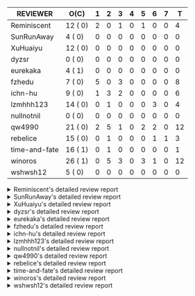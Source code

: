 |   REVIEWER    |  O(C)   | 1 | 2 | 3 | 4 | 5 | 6 | 7 | T  |
|---------------|---------|---|---|---|---|---|---|---|----|
| Reminiscent   | 12 ( 0) | 2 | 0 | 1 | 0 | 1 | 0 | 0 |  4 |
| SunRunAway    |  4 ( 0) | 0 | 0 | 0 | 0 | 0 | 0 | 0 |  0 |
| XuHuaiyu      | 12 ( 0) | 0 | 0 | 0 | 0 | 0 | 0 | 0 |  0 |
| dyzsr         |  0 ( 0) | 0 | 0 | 0 | 0 | 0 | 0 | 0 |  0 |
| eurekaka      |  4 ( 1) | 0 | 0 | 0 | 0 | 0 | 0 | 0 |  0 |
| fzhedu        |  7 ( 0) | 5 | 0 | 3 | 0 | 0 | 0 | 0 |  8 |
| ichn-hu       |  9 ( 0) | 1 | 3 | 2 | 0 | 0 | 0 | 0 |  6 |
| lzmhhh123     | 14 ( 0) | 0 | 1 | 0 | 0 | 0 | 3 | 0 |  4 |
| nullnotnil    |  0 ( 0) | 0 | 0 | 0 | 0 | 0 | 0 | 0 |  0 |
| qw4990        | 21 ( 0) | 2 | 5 | 1 | 0 | 2 | 2 | 0 | 12 |
| rebelice      | 15 ( 0) | 0 | 1 | 0 | 0 | 0 | 1 | 1 |  3 |
| time-and-fate | 16 ( 1) | 0 | 1 | 0 | 0 | 0 | 0 | 0 |  1 |
| winoros       | 26 ( 1) | 0 | 5 | 3 | 0 | 3 | 1 | 0 | 12 |
| wshwsh12      |  5 ( 0) | 0 | 0 | 0 | 0 | 0 | 0 | 0 |  0 |


<details> 
  <summary>Reminiscent's detailed review report</summary> 

## To Be Reviewed

|    REPO    |                                                                      PR                                                                      | C | LASTED  |
|------------|----------------------------------------------------------------------------------------------------------------------------------------------|---|---------|
| tidb/23590 | [planner, table: optimize the list partition pruner for range query](https://github.com/pingcap/tidb/pull/23590)                             |   | 201d16h |
| tidb/26474 | [planner: fix the unstable unit test TestTableFromMeta (#26463)](https://github.com/pingcap/tidb/pull/26474)                                 |   | 83d16h  |
| tidb/26475 | [planner: fix the unstable unit test TestTableFromMeta (#26463)](https://github.com/pingcap/tidb/pull/26475)                                 |   | 83d16h  |
| tidb/26491 | [planner: fix the unstable test TestOrderedResultModeOnOtherOperators (#26481)](https://github.com/pingcap/tidb/pull/26491)                  |   | 82d23h  |
| tidb/26492 | [planner: fix the unstable test TestOrderedResultModeOnOtherOperators (#26481)](https://github.com/pingcap/tidb/pull/26492)                  |   | 82d23h  |
| tidb/26498 | [planner: fix the unstable unit test `TestAnalyzeIncremental` (#26460)](https://github.com/pingcap/tidb/pull/26498)                          |   | 82d20h  |
| tidb/26499 | [planner: fix the unstable unit test `TestAnalyzeIncremental` (#26460)](https://github.com/pingcap/tidb/pull/26499)                          |   | 82d20h  |
| tidb/26503 | [planner: fix goroutine leak problem in some unit tests (#26500)](https://github.com/pingcap/tidb/pull/26503)                                |   | 82d19h  |
| tidb/27636 | [planner, expression: avoid exprs with side effects in column pruning and agg pushdown (#27370)](https://github.com/pingcap/tidb/pull/27636) |   | 47d17h  |
| tidb/27773 | [statistics: remove redundant assignment for statistics.Column.Count](https://github.com/pingcap/tidb/pull/27773)                            |   | 41d16h  |
| tidb/27837 | [planner: fix wrong plan caused by shallow copy schema columns (#27798)](https://github.com/pingcap/tidb/pull/27837)                         |   | 37d16h  |
| tidb/27849 | [session: add system table mysql.column_stats_usage](https://github.com/pingcap/tidb/pull/27849)                                             |   | 36d23h  |


## Reviewed in Last 7 Days

|     REPO     |                                                                     PR                                                                     | C | D |   R    |
|--------------|--------------------------------------------------------------------------------------------------------------------------------------------|---|---|--------|
| docs-cn/7261 | [Fix and improve some descriptions about optimizer](https://github.com/pingcap/docs-cn/pull/7261)                                          |   | 1 | 1h     |
| tidb/28543   | [planner/core: migrate test-infra to testify for `planner/core/integration_partition_test.go`](https://github.com/pingcap/tidb/pull/28543) |   | 1 | 9d16h  |
| docs-cn/6948 | [spm: add description for baseline capture filter](https://github.com/pingcap/docs-cn/pull/6948)                                           |   | 3 | 46d22h |
| tidb/28478   | [planner: fix the issue that some PointGet plans generated in physical-stage cannot be cached](https://github.com/pingcap/tidb/pull/28478) |   | 5 | 9d21h  |


</details> 


<details> 
  <summary>SunRunAway's detailed review report</summary> 

## To Be Reviewed

|    REPO    |                                                                        PR                                                                        | C | LASTED  |
|------------|--------------------------------------------------------------------------------------------------------------------------------------------------|---|---------|
| tidb/21834 | [planner: enhanced index range calculation plan](https://github.com/pingcap/tidb/pull/21834)                                                     |   | 301d18h |
| tidb/21956 | [planner/preprocessor: disallow into-outfile clause in some place](https://github.com/pingcap/tidb/pull/21956)                                   |   | 294d23h |
| tidb/25385 | [executor: global kill 32bits (local connID part)](https://github.com/pingcap/tidb/pull/25385)                                                   |   | 122d10h |
| tidb/27832 | [executor: fix a bug that can not insert null into a not null column in the empty SQL mode (#21237)](https://github.com/pingcap/tidb/pull/27832) |   | 37d16h  |


## Reviewed in Last 7 Days

| REPO | PR | C | D | R |
|------|----|---|---|---|


</details> 


<details> 
  <summary>XuHuaiyu's detailed review report</summary> 

## To Be Reviewed

|     REPO     |                                                               PR                                                                | C | LASTED  |
|--------------|---------------------------------------------------------------------------------------------------------------------------------|---|---------|
| docs-cn/5561 | [Add sql optimization-related docs to toc](https://github.com/pingcap/docs-cn/pull/5561)                                        |   | 233d15h |
| tidb/21401   | [expression: incompatibility with MySQL for ADDTIME()](https://github.com/pingcap/tidb/pull/21401)                              |   | 317d11h |
| docs-cn/6716 | [sysvar: add doc for tidb-restricted-read-only](https://github.com/pingcap/docs-cn/pull/6716)                                   |   | 83d18h  |
| tidb/26098   | [executor, planner: add support for SQL_CALC_FOUND_ROWS](https://github.com/pingcap/tidb/pull/26098)                            |   | 95d23h  |
| tidb/26440   | [executor: a HashJoin demo in exchange parallel framework](https://github.com/pingcap/tidb/pull/26440)                          |   | 84d16h  |
| tidb/27315   | [go.mod: update parser to fix the parse error for subquery (#25647)](https://github.com/pingcap/tidb/pull/27315)                |   | 57d13h  |
| tidb/27378   | [distsql: fix goroutine/memory leak for streaming when query is cancelled (#27354)](https://github.com/pingcap/tidb/pull/27378) |   | 55d18h  |
| tidb/27396   | [*: set consistent assertion for DML](https://github.com/pingcap/tidb/pull/27396)                                               |   | 55d13h  |
| tidb/27403   | [expression: round function for int should use round half up rule](https://github.com/pingcap/tidb/pull/27403)                  |   | 55d11h  |
| tidb/27561   | [server, privilege: Socket authentication](https://github.com/pingcap/tidb/pull/27561)                                          |   | 50d4h   |
| tidb/27992   | [planner: add sub plan info of shuffleReceiver when query explain analyze](https://github.com/pingcap/tidb/pull/27992)          |   | 30d15h  |
| tidb/28649   | [expression: limit valid decimal length (#28466)](https://github.com/pingcap/tidb/pull/28649)                                   |   | 5d19h   |


## Reviewed in Last 7 Days

| REPO | PR | C | D | R |
|------|----|---|---|---|


</details> 


<details> 
  <summary>dyzsr's detailed review report</summary> 

## To Be Reviewed

| REPO | PR | C | LASTED |
|------|----|---|--------|


## Reviewed in Last 7 Days

| REPO | PR | C | D | R |
|------|----|---|---|---|


</details> 


<details> 
  <summary>eurekaka's detailed review report</summary> 

## To Be Reviewed

|    REPO    |                                                PR                                                 | C | LASTED  |
|------------|---------------------------------------------------------------------------------------------------|---|---------|
| tidb/22416 | [core: fix subQuery at projection in only_full_group](https://github.com/pingcap/tidb/pull/22416) | Y | 270d11h |
| tidb/23316 | [planner: Fix rebuild range for prepared plan](https://github.com/pingcap/tidb/pull/23316)        |   | 212d17h |
| tidb/27099 | [planner: support expression index for view](https://github.com/pingcap/tidb/pull/27099)          |   | 63d19h  |
| tidb/27849 | [session: add system table mysql.column_stats_usage](https://github.com/pingcap/tidb/pull/27849)  |   | 36d23h  |


## Reviewed in Last 7 Days

| REPO | PR | C | D | R |
|------|----|---|---|---|


</details> 


<details> 
  <summary>fzhedu's detailed review report</summary> 

## To Be Reviewed

|    REPO    |                                                                         PR                                                                         | C | LASTED |
|------------|----------------------------------------------------------------------------------------------------------------------------------------------------|---|--------|
| tidb/28147 | [planner: fix can not found column bug (#28067)](https://github.com/pingcap/tidb/pull/28147)                                                       |   | 26d18h |
| tidb/28262 | [distsql: avoid false positive error log about `invalid cop task execution summaries length` (#28188)](https://github.com/pingcap/tidb/pull/28262) |   | 21d16h |
| tidb/28263 | [distsql: avoid false positive error log about `invalid cop task execution summaries length` (#28188)](https://github.com/pingcap/tidb/pull/28263) |   | 21d16h |
| tidb/28287 | [copr: Fix bug that mpp node availability detect does not work in some corner cases (#28201)](https://github.com/pingcap/tidb/pull/28287)          |   | 20d20h |
| tidb/28288 | [copr: Fix bug that mpp node availability detect does not work in some corner cases (#28201)](https://github.com/pingcap/tidb/pull/28288)          |   | 20d20h |
| tidb/28651 | [expression: not push invalid cast to tiflash (#28458)](https://github.com/pingcap/tidb/pull/28651)                                                |   | 5d18h  |
| tidb/28652 | [expression: not push invalid cast to tiflash (#28458)](https://github.com/pingcap/tidb/pull/28652)                                                |   | 5d18h  |


## Reviewed in Last 7 Days

|     REPO     |                                                                         PR                                                                         | C | D |   R    |
|--------------|----------------------------------------------------------------------------------------------------------------------------------------------------|---|---|--------|
| tidb/28654   | [expression: not push invalid cast to tiflash (#28458)](https://github.com/pingcap/tidb/pull/28654)                                                |   | 1 | 4d22h  |
| tidb/28140   | [copr: avoid NPE when store is not available when balance batch cop task (#28110)](https://github.com/pingcap/tidb/pull/28140)                     |   | 1 | 26d0h  |
| tidb/28149   | [planner: fix can not found column bug (#28067)](https://github.com/pingcap/tidb/pull/28149)                                                       |   | 1 | 25d22h |
| tidb/28264   | [distsql: avoid false positive error log about `invalid cop task execution summaries length` (#28188)](https://github.com/pingcap/tidb/pull/28264) |   | 1 | 20d20h |
| tidb/28289   | [copr: Fix bug that mpp node availability detect does not work in some corner cases (#28201)](https://github.com/pingcap/tidb/pull/28289)          |   | 1 | 20d0h  |
| tidb/28742   | [sessionctx: fix data-race bug when alloc task id (#28022)](https://github.com/pingcap/tidb/pull/28742)                                            |   | 3 | 0h     |
| tidb/28740   | [distsql: avoid false positive error log about `invalid cop task execution summaries length](https://github.com/pingcap/tidb/pull/28740)           |   | 3 | 0h     |
| tiflash/1787 | [disable some tests](https://github.com/pingcap/tiflash/pull/1787)                                                                                 |   | 3 | 0h     |


</details> 


<details> 
  <summary>ichn-hu's detailed review report</summary> 

## To Be Reviewed

|     REPO     |                                                                         PR                                                                         | C | LASTED  |
|--------------|----------------------------------------------------------------------------------------------------------------------------------------------------|---|---------|
| tidb/20903   | [planner: fix confused and unnecessary double-projection in plans.](https://github.com/pingcap/tidb/pull/20903)                                    |   | 341d17h |
| docs-cn/7238 | [system-variables: correct the description of tidb_allow_fallback_to_tikv](https://github.com/pingcap/docs-cn/pull/7238)                           |   | 13d19h  |
| tidb/22631   | [executor: refine window processor](https://github.com/pingcap/tidb/pull/22631)                                                                    |   | 255d23h |
| tidb/27119   | [executor: fix json_objectagg() on varbinary type](https://github.com/pingcap/tidb/pull/27119)                                                     |   | 63d16h  |
| tidb/27403   | [expression: round function for int should use round half up rule](https://github.com/pingcap/tidb/pull/27403)                                     |   | 55d11h  |
| tidb/27451   | [expression: fix wrong result for date add sub (#27244)](https://github.com/pingcap/tidb/pull/27451)                                               |   | 54d16h  |
| tidb/28262   | [distsql: avoid false positive error log about `invalid cop task execution summaries length` (#28188)](https://github.com/pingcap/tidb/pull/28262) |   | 21d16h  |
| tidb/28666   | [executor: fill extra partition ID column in UnionScan executor](https://github.com/pingcap/tidb/pull/28666)                                       |   | 5d11h   |
| tidb/28712   | [expression: add extra enum info for push down check](https://github.com/pingcap/tidb/pull/28712)                                                  |   | 2d18h   |


## Reviewed in Last 7 Days

|    REPO    |                                                                         PR                                                                         | C | D |   R    |
|------------|----------------------------------------------------------------------------------------------------------------------------------------------------|---|---|--------|
| tidb/28784 | [*: run go fmt in go1.17](https://github.com/pingcap/tidb/pull/28784)                                                                              |   | 1 | 5h     |
| tidb/28648 | [expression: limit valid decimal length (#28466)](https://github.com/pingcap/tidb/pull/28648)                                                      |   | 2 | 4d4h   |
| tidb/28649 | [expression: limit valid decimal length (#28466)](https://github.com/pingcap/tidb/pull/28649)                                                      |   | 2 | 4d4h   |
| tidb/28647 | [expression: limit valid decimal length (#28466)](https://github.com/pingcap/tidb/pull/28647)                                                      |   | 2 | 4d4h   |
| tidb/28263 | [distsql: avoid false positive error log about `invalid cop task execution summaries length` (#28188)](https://github.com/pingcap/tidb/pull/28263) |   | 3 | 19d16h |
| tidb/28264 | [distsql: avoid false positive error log about `invalid cop task execution summaries length` (#28188)](https://github.com/pingcap/tidb/pull/28264) |   | 3 | 19d16h |


</details> 


<details> 
  <summary>lzmhhh123's detailed review report</summary> 

## To Be Reviewed

|    REPO    |                                                                        PR                                                                        | C | LASTED  |
|------------|--------------------------------------------------------------------------------------------------------------------------------------------------|---|---------|
| tidb/22631 | [executor: refine window processor](https://github.com/pingcap/tidb/pull/22631)                                                                  |   | 255d23h |
| tidb/26005 | [expression: fix cast string like '.1a1' to decimal has no warnings information](https://github.com/pingcap/tidb/pull/26005)                     |   | 99d13h  |
| tidb/26152 | [types: year function can't handle some date string](https://github.com/pingcap/tidb/pull/26152)                                                 |   | 93d14h  |
| tidb/27212 | [planner: fix wrong charset about union result of date type and int](https://github.com/pingcap/tidb/pull/27212)                                 |   | 61d14h  |
| tidb/27611 | [types: fix incorrect return type about if function when argument type contains bit](https://github.com/pingcap/tidb/pull/27611)                 |   | 48d14h  |
| tidb/27832 | [executor: fix a bug that can not insert null into a not null column in the empty SQL mode (#21237)](https://github.com/pingcap/tidb/pull/27832) |   | 37d16h  |
| tikv/10616 | [copr: fix Max/Min bug when comparing signed and unsigned int64 (#10167)](https://github.com/tikv/tikv/pull/10616)                               |   | 82d21h  |
| tidb/27954 | [planner: Fix Empty string has different meanings in SELECT and UPDATE](https://github.com/pingcap/tidb/pull/27954)                              |   | 33d16h  |
| tikv/10617 | [copr: fix Max/Min bug when comparing signed and unsigned int64 (#10167)](https://github.com/tikv/tikv/pull/10617)                               |   | 82d21h  |
| tidb/28649 | [expression: limit valid decimal length (#28466)](https://github.com/pingcap/tidb/pull/28649)                                                    |   | 5d19h   |
| tidb/28651 | [expression: not push invalid cast to tiflash (#28458)](https://github.com/pingcap/tidb/pull/28651)                                              |   | 5d18h   |
| tidb/28652 | [expression: not push invalid cast to tiflash (#28458)](https://github.com/pingcap/tidb/pull/28652)                                              |   | 5d18h   |
| tidb/28654 | [expression: not push invalid cast to tiflash (#28458)](https://github.com/pingcap/tidb/pull/28654)                                              |   | 5d18h   |
| tidb/28656 | [distsql: fix copr cache events metric](https://github.com/pingcap/tidb/pull/28656)                                                              |   | 5d17h   |


## Reviewed in Last 7 Days

|    REPO    |                                                    PR                                                    | C | D |   R   |
|------------|----------------------------------------------------------------------------------------------------------|---|---|-------|
| tidb/28712 | [expression: add extra enum info for push down check](https://github.com/pingcap/tidb/pull/28712)        |   | 2 | 19h   |
| tidb/28458 | [expression: not push invalid cast to tiflash](https://github.com/pingcap/tidb/pull/28458)               |   | 6 | 9d21h |
| tidb/28499 | [expression: align null flag of union columns and constants](https://github.com/pingcap/tidb/pull/28499) |   | 6 | 7d19h |
| tidb/28466 | [expression: limit valid decimal length](https://github.com/pingcap/tidb/pull/28466)                     |   | 6 | 9d15h |


</details> 


<details> 
  <summary>nullnotnil's detailed review report</summary> 

## To Be Reviewed

| REPO | PR | C | LASTED |
|------|----|---|--------|


## Reviewed in Last 7 Days

| REPO | PR | C | D | R |
|------|----|---|---|---|


</details> 


<details> 
  <summary>qw4990's detailed review report</summary> 

## To Be Reviewed

|     REPO     |                                                                         PR                                                                          | C | LASTED  |
|--------------|-----------------------------------------------------------------------------------------------------------------------------------------------------|---|---------|
| docs-cn/5561 | [Add sql optimization-related docs to toc](https://github.com/pingcap/docs-cn/pull/5561)                                                            |   | 233d15h |
| parser/1329  | [parser: support ANALYZE TABLE t PREDICATE COLUMNS / COLUMN c1 [, c2] ... and SHOW COLUMN_STATS_USAGE](https://github.com/pingcap/parser/pull/1329) |   | 40d15h  |
| tidb/21018   | [planner: don't push down null sensitive join conditions (#19620)](https://github.com/pingcap/tidb/pull/21018)                                      |   | 335d17h |
| docs-cn/7237 | [Add restriction information for index merge to avoid misuse](https://github.com/pingcap/docs-cn/pull/7237)                                         |   | 13d19h  |
| tidb/23590   | [planner, table: optimize the list partition pruner for range query](https://github.com/pingcap/tidb/pull/23590)                                    |   | 201d16h |
| tidb/26323   | [planner: use multi-layer projections for subquery selection (#8190)](https://github.com/pingcap/tidb/pull/26323)                                   |   | 87d6h   |
| tidb/26440   | [executor: a HashJoin demo in exchange parallel framework](https://github.com/pingcap/tidb/pull/26440)                                              |   | 84d16h  |
| tidb/26499   | [planner: fix the unstable unit test `TestAnalyzeIncremental` (#26460)](https://github.com/pingcap/tidb/pull/26499)                                 |   | 82d20h  |
| tidb/27315   | [go.mod: update parser to fix the parse error for subquery (#25647)](https://github.com/pingcap/tidb/pull/27315)                                    |   | 57d13h  |
| tidb/27396   | [*: set consistent assertion for DML](https://github.com/pingcap/tidb/pull/27396)                                                                   |   | 55d13h  |
| tidb/27849   | [session: add system table mysql.column_stats_usage](https://github.com/pingcap/tidb/pull/27849)                                                    |   | 36d23h  |
| tidb/28295   | [planner: keep the original join schema in predicate pushdown (#24862)](https://github.com/pingcap/tidb/pull/28295)                                 |   | 20d16h  |
| tidb/28296   | [planner: fix the wrong partition pruning when some conditions is out of range](https://github.com/pingcap/tidb/pull/28296)                         |   | 20d16h  |
| tidb/28333   | [executor: fix detaching from GlobalTracker before executing select query](https://github.com/pingcap/tidb/pull/28333)                              |   | 18d15h  |
| tidb/28666   | [executor: fill extra partition ID column in UnionScan executor](https://github.com/pingcap/tidb/pull/28666)                                        |   | 5d11h   |
| tidb/28669   | [executor,binlog: fix binlog column mismatch for pessmistic transaction on partition table](https://github.com/pingcap/tidb/pull/28669)             |   | 5d2h    |
| tidb/28719   | [statistics: fix auto analyze triggered out of specified time (#28703)](https://github.com/pingcap/tidb/pull/28719)                                 |   | 2d16h   |
| tidb/28721   | [statistics: fix auto analyze triggered out of specified time (#28703)](https://github.com/pingcap/tidb/pull/28721)                                 |   | 2d16h   |
| tidb/28723   | [statistics: fix auto analyze triggered out of specified time (#28703)](https://github.com/pingcap/tidb/pull/28723)                                 |   | 2d16h   |
| tidb/28744   | [planner: clone possible properties before saving them is unnecessary](https://github.com/pingcap/tidb/pull/28744)                                  |   | 1d23h   |
| tidb/28799   | [domain, session: add plan replayer gc](https://github.com/pingcap/tidb/pull/28799)                                                                 |   | 1h      |


## Reviewed in Last 7 Days

|    REPO    |                                                                         PR                                                                         | C | D |   R    |
|------------|----------------------------------------------------------------------------------------------------------------------------------------------------|---|---|--------|
| tidb/28790 | [planner: forbid constant fold when plan cache enable](https://github.com/pingcap/tidb/pull/28790)                                                 |   | 1 | 0h     |
| tidb/28774 | [planner: support rebuild the range of indexMerge when reuse the plan](https://github.com/pingcap/tidb/pull/28774)                                 |   | 1 | 4h     |
| tidb/28725 | [statistics: fix auto analyze triggered out of specified time (#28703)](https://github.com/pingcap/tidb/pull/28725)                                |   | 2 | 23h    |
| tidb/27302 | [statistics: fix "data too long" error when dumping stats from table with new collation data (#27033)](https://github.com/pingcap/tidb/pull/27302) |   | 2 | 56d0h  |
| tidb/28757 | [statistics: fix "data too long" error when dumping stats from table with new collation data (#27033)](https://github.com/pingcap/tidb/pull/28757) |   | 2 | 0h     |
| tidb/28758 | [statistics: fix auto analyze triggered out of specified time (#28703)](https://github.com/pingcap/tidb/pull/28758)                                |   | 2 | 0h     |
| tidb/28722 | [planner: generate the additional filter in table filter when enable plan cache](https://github.com/pingcap/tidb/pull/28722)                       |   | 2 | 22h    |
| tidb/28703 | [statistics: fix auto analyze triggered out of specified time](https://github.com/pingcap/tidb/pull/28703)                                         |   | 3 | 2h     |
| tidb/28678 | [statistics: avoid mutate global variable](https://github.com/pingcap/tidb/pull/28678)                                                             |   | 5 | 4h     |
| tidb/28655 | [planner: check whether the plan is valid in skylinePruning first](https://github.com/pingcap/tidb/pull/28655)                                     |   | 5 | 22h    |
| tidb/28013 | [executor: add auto id allocator execution runtime stats](https://github.com/pingcap/tidb/pull/28013)                                              |   | 6 | 24d18h |
| tidb/28475 | [planner: disable tiflash plan caching](https://github.com/pingcap/tidb/pull/28475)                                                                |   | 6 | 8d17h  |


</details> 


<details> 
  <summary>rebelice's detailed review report</summary> 

## To Be Reviewed

|     REPO     |                                                                 PR                                                                  | C | LASTED  |
|--------------|-------------------------------------------------------------------------------------------------------------------------------------|---|---------|
| docs/5185    | [sql-statements, information-schema: add `END_TIME` field for table `ANALYZE_STATUS`](https://github.com/pingcap/docs/pull/5185)    |   | 195d17h |
| docs-cn/5916 | [sql-statements, information-schema: add `END_TIME` field for table `ANALYZE_STATUS`](https://github.com/pingcap/docs-cn/pull/5916) |   | 195d17h |
| tidb/24033   | [statistics: fix some unstable tests in global stats (#23502)](https://github.com/pingcap/tidb/pull/24033)                          |   | 182d9h  |
| tidb/24669   | [planner: fix "order by + num " can use a column not in select fields](https://github.com/pingcap/tidb/pull/24669)                  |   | 152d16h |
| tidb/26474   | [planner: fix the unstable unit test TestTableFromMeta (#26463)](https://github.com/pingcap/tidb/pull/26474)                        |   | 83d16h  |
| tidb/26475   | [planner: fix the unstable unit test TestTableFromMeta (#26463)](https://github.com/pingcap/tidb/pull/26475)                        |   | 83d16h  |
| tidb/26491   | [planner: fix the unstable test TestOrderedResultModeOnOtherOperators (#26481)](https://github.com/pingcap/tidb/pull/26491)         |   | 82d23h  |
| tidb/26492   | [planner: fix the unstable test TestOrderedResultModeOnOtherOperators (#26481)](https://github.com/pingcap/tidb/pull/26492)         |   | 82d23h  |
| tidb/26498   | [planner: fix the unstable unit test `TestAnalyzeIncremental` (#26460)](https://github.com/pingcap/tidb/pull/26498)                 |   | 82d20h  |
| tidb/26499   | [planner: fix the unstable unit test `TestAnalyzeIncremental` (#26460)](https://github.com/pingcap/tidb/pull/26499)                 |   | 82d20h  |
| tidb/26505   | [planner: fix goroutine leak problem in some unit tests (#26500)](https://github.com/pingcap/tidb/pull/26505)                       |   | 82d19h  |
| tidb/27849   | [session: add system table mysql.column_stats_usage](https://github.com/pingcap/tidb/pull/27849)                                    |   | 36d23h  |
| tidb/28317   | [planner: remove duplicate predicates in the Selection operator](https://github.com/pingcap/tidb/pull/28317)                        |   | 19d8h   |
| tidb/28774   | [planner: support rebuild the range of indexMerge when reuse the plan](https://github.com/pingcap/tidb/pull/28774)                  |   | 22h     |
| tidb/28790   | [planner: forbid constant fold when plan cache enable](https://github.com/pingcap/tidb/pull/28790)                                  |   | 16h     |


## Reviewed in Last 7 Days

|    REPO    |                                                              PR                                                               | C | D |   R   |
|------------|-------------------------------------------------------------------------------------------------------------------------------|---|---|-------|
| tidb/28722 | [planner: generate the additional filter in table filter when enable plan cache](https://github.com/pingcap/tidb/pull/28722)  |   | 2 | 22h   |
| tidb/28475 | [planner: disable tiflash plan caching](https://github.com/pingcap/tidb/pull/28475)                                           |   | 6 | 8d20h |
| tidb/28452 | [planner/core: migrate test-infra to testify for planner/core/plan_to_pb_test.go](https://github.com/pingcap/tidb/pull/28452) |   | 7 | 9d19h |


</details> 


<details> 
  <summary>time-and-fate's detailed review report</summary> 

## To Be Reviewed

|    REPO    |                                                                          PR                                                                           | C | LASTED  |
|------------|-------------------------------------------------------------------------------------------------------------------------------------------------------|---|---------|
| tidb/22416 | [core: fix subQuery at projection in only_full_group](https://github.com/pingcap/tidb/pull/22416)                                                     | Y | 270d11h |
| tidb/25390 | [planner/core: fix `isTableAliasDuplicate`, use `schema.name` as key when table has a alias name](https://github.com/pingcap/tidb/pull/25390)         |   | 121d19h |
| tidb/26474 | [planner: fix the unstable unit test TestTableFromMeta (#26463)](https://github.com/pingcap/tidb/pull/26474)                                          |   | 83d16h  |
| tidb/26475 | [planner: fix the unstable unit test TestTableFromMeta (#26463)](https://github.com/pingcap/tidb/pull/26475)                                          |   | 83d16h  |
| tidb/26498 | [planner: fix the unstable unit test `TestAnalyzeIncremental` (#26460)](https://github.com/pingcap/tidb/pull/26498)                                   |   | 82d20h  |
| tidb/26499 | [planner: fix the unstable unit test `TestAnalyzeIncremental` (#26460)](https://github.com/pingcap/tidb/pull/26499)                                   |   | 82d20h  |
| tidb/26713 | [planner: use the converted datum based on the target column to point get](https://github.com/pingcap/tidb/pull/26713)                                |   | 77d11h  |
| tidb/27773 | [statistics: remove redundant assignment for statistics.Column.Count](https://github.com/pingcap/tidb/pull/27773)                                     |   | 41d16h  |
| tidb/28295 | [planner: keep the original join schema in predicate pushdown (#24862)](https://github.com/pingcap/tidb/pull/28295)                                   |   | 20d16h  |
| tidb/28444 | [planner: fix the issue that planner may cache invalid plans for joins in some cases (#28432)](https://github.com/pingcap/tidb/pull/28444)            |   | 15d23h  |
| tidb/28445 | [planner: fix the issue that planner may cache invalid plans for joins in some cases (#28432)](https://github.com/pingcap/tidb/pull/28445)            |   | 15d23h  |
| tidb/28446 | [planner: fix the issue that planner may cache invalid plans for joins in some cases (#28432)](https://github.com/pingcap/tidb/pull/28446)            |   | 15d23h  |
| tidb/28491 | [util/ranger: check boundary condition when taking intersection of two columnValues](https://github.com/pingcap/tidb/pull/28491)                      |   | 13d20h  |
| tidb/28554 | [planner, statistics, sessionctx: add variable to enable/disable the outdated statistics to pseudo logic](https://github.com/pingcap/tidb/pull/28554) |   | 6d20h   |
| tidb/28790 | [planner: forbid constant fold when plan cache enable](https://github.com/pingcap/tidb/pull/28790)                                                    |   | 16h     |
| tidb/28799 | [domain, session: add plan replayer gc](https://github.com/pingcap/tidb/pull/28799)                                                                   |   | 1h      |


## Reviewed in Last 7 Days

|    REPO    |                                                PR                                                 | C | D |  R   |
|------------|---------------------------------------------------------------------------------------------------|---|---|------|
| tidb/28729 | [executor,distsql: fix analyze version 2 memory leak](https://github.com/pingcap/tidb/pull/28729) |   | 2 | 1d0h |


</details> 


<details> 
  <summary>winoros's detailed review report</summary> 

## To Be Reviewed

|     REPO     |                                                                          PR                                                                           | C | LASTED  |
|--------------|-------------------------------------------------------------------------------------------------------------------------------------------------------|---|---------|
| tidb/20903   | [planner: fix confused and unnecessary double-projection in plans.](https://github.com/pingcap/tidb/pull/20903)                                       |   | 341d17h |
| docs-cn/5916 | [sql-statements, information-schema: add `END_TIME` field for table `ANALYZE_STATUS`](https://github.com/pingcap/docs-cn/pull/5916)                   |   | 195d17h |
| docs/5783    | [migration: Add information about Vitess to TiDB migration](https://github.com/pingcap/docs/pull/5783)                                                |   | 121d5h  |
| tidb/21018   | [planner: don't push down null sensitive join conditions (#19620)](https://github.com/pingcap/tidb/pull/21018)                                        |   | 335d17h |
| tidb/22416   | [core: fix subQuery at projection in only_full_group](https://github.com/pingcap/tidb/pull/22416)                                                     | Y | 270d11h |
| tidb/22478   | [planner, executor: fix query partition table with global unique index get wrong result](https://github.com/pingcap/tidb/pull/22478)                  |   | 265d13h |
| tidb/24138   | [planner: Add Equivalence Rules to Transform BinaryOptSubquery to ExistsSubquery](https://github.com/pingcap/tidb/pull/24138)                         |   | 177d12h |
| tidb/26323   | [planner: use multi-layer projections for subquery selection (#8190)](https://github.com/pingcap/tidb/pull/26323)                                     |   | 87d6h   |
| tidb/26474   | [planner: fix the unstable unit test TestTableFromMeta (#26463)](https://github.com/pingcap/tidb/pull/26474)                                          |   | 83d16h  |
| tidb/26475   | [planner: fix the unstable unit test TestTableFromMeta (#26463)](https://github.com/pingcap/tidb/pull/26475)                                          |   | 83d16h  |
| tidb/26492   | [planner: fix the unstable test TestOrderedResultModeOnOtherOperators (#26481)](https://github.com/pingcap/tidb/pull/26492)                           |   | 82d23h  |
| tidb/26503   | [planner: fix goroutine leak problem in some unit tests (#26500)](https://github.com/pingcap/tidb/pull/26503)                                         |   | 82d19h  |
| tidb/26505   | [planner: fix goroutine leak problem in some unit tests (#26500)](https://github.com/pingcap/tidb/pull/26505)                                         |   | 82d19h  |
| tidb/27636   | [planner, expression: avoid exprs with side effects in column pruning and agg pushdown (#27370)](https://github.com/pingcap/tidb/pull/27636)          |   | 47d17h  |
| tidb/27639   | [planner, expression: avoid exprs with side effects in column pruning and agg pushdown (#27370)](https://github.com/pingcap/tidb/pull/27639)          |   | 47d17h  |
| tidb/28295   | [planner: keep the original join schema in predicate pushdown (#24862)](https://github.com/pingcap/tidb/pull/28295)                                   |   | 20d16h  |
| tidb/28428   | [*: support show column_stats_usage](https://github.com/pingcap/tidb/pull/28428)                                                                      |   | 16d16h  |
| tidb/28491   | [util/ranger: check boundary condition when taking intersection of two columnValues](https://github.com/pingcap/tidb/pull/28491)                      |   | 13d20h  |
| tidb/28554   | [planner, statistics, sessionctx: add variable to enable/disable the outdated statistics to pseudo logic](https://github.com/pingcap/tidb/pull/28554) |   | 6d20h   |
| tidb/28558   | [statistics: migrate test-infra to testify for statistics_test.go](https://github.com/pingcap/tidb/pull/28558)                                        |   | 6d10h   |
| tidb/28719   | [statistics: fix auto analyze triggered out of specified time (#28703)](https://github.com/pingcap/tidb/pull/28719)                                   |   | 2d16h   |
| tidb/28721   | [statistics: fix auto analyze triggered out of specified time (#28703)](https://github.com/pingcap/tidb/pull/28721)                                   |   | 2d16h   |
| tidb/28723   | [statistics: fix auto analyze triggered out of specified time (#28703)](https://github.com/pingcap/tidb/pull/28723)                                   |   | 2d16h   |
| tidb/28744   | [planner: clone possible properties before saving them is unnecessary](https://github.com/pingcap/tidb/pull/28744)                                    |   | 1d23h   |
| tidb/28748   | [planner/cascades: fill group stats](https://github.com/pingcap/tidb/pull/28748)                                                                      |   | 1d22h   |
| tidb/28759   | [planner: make constant propagation more stringently](https://github.com/pingcap/tidb/pull/28759)                                                     |   | 1d17h   |


## Reviewed in Last 7 Days

|     REPO      |                                                                         PR                                                                         | C | D |    R    |
|---------------|----------------------------------------------------------------------------------------------------------------------------------------------------|---|---|---------|
| tidb/28725    | [statistics: fix auto analyze triggered out of specified time (#28703)](https://github.com/pingcap/tidb/pull/28725)                                |   | 2 | 1d0h    |
| tidb/27302    | [statistics: fix "data too long" error when dumping stats from table with new collation data (#27033)](https://github.com/pingcap/tidb/pull/27302) |   | 2 | 56d1h   |
| tidb/28758    | [statistics: fix auto analyze triggered out of specified time (#28703)](https://github.com/pingcap/tidb/pull/28758)                                |   | 2 | 1h      |
| tidb/28757    | [statistics: fix "data too long" error when dumping stats from table with new collation data (#27033)](https://github.com/pingcap/tidb/pull/28757) |   | 2 | 1h      |
| tidb/28550    | [statistics: migrate test-infra to testify for histogram_test.go](https://github.com/pingcap/tidb/pull/28550)                                      |   | 2 | 6d14h   |
| tidb/28729    | [executor,distsql: fix analyze version 2 memory leak](https://github.com/pingcap/tidb/pull/28729)                                                  |   | 3 | 0h      |
| tidb/28703    | [statistics: fix auto analyze triggered out of specified time](https://github.com/pingcap/tidb/pull/28703)                                         |   | 3 | 3h      |
| docs-cn/5561  | [Add sql optimization-related docs to toc](https://github.com/pingcap/docs-cn/pull/5561)                                                           |   | 3 | 230d20h |
| community/570 | [votes: add windtalker as tidb committer](https://github.com/pingcap/community/pull/570)                                                           |   | 5 | 10d4h   |
| community/571 | [votes: add LittleFall as tidb reviewer](https://github.com/pingcap/community/pull/571)                                                            |   | 5 | 10d3h   |
| tidb/28678    | [statistics: avoid mutate global variable](https://github.com/pingcap/tidb/pull/28678)                                                             |   | 5 | 1h      |
| tidb/28061    | [types: distinguish between string and non-string in execute statement arguments](https://github.com/pingcap/tidb/pull/28061)                      |   | 6 | 22d20h  |


</details> 


<details> 
  <summary>wshwsh12's detailed review report</summary> 

## To Be Reviewed

|    REPO    |                                                           PR                                                           | C | LASTED  |
|------------|------------------------------------------------------------------------------------------------------------------------|---|---------|
| tidb/21401 | [expression: incompatibility with MySQL for ADDTIME()](https://github.com/pingcap/tidb/pull/21401)                     |   | 317d11h |
| tidb/21887 | [types: support %X %V %W formats for STR_TO_DATE()](https://github.com/pingcap/tidb/pull/21887)                        |   | 298d11h |
| tidb/27837 | [planner: fix wrong plan caused by shallow copy schema columns (#27798)](https://github.com/pingcap/tidb/pull/27837)   |   | 37d16h  |
| tidb/27992 | [planner: add sub plan info of shuffleReceiver when query explain analyze](https://github.com/pingcap/tidb/pull/27992) |   | 30d15h  |
| tidb/28333 | [executor: fix detaching from GlobalTracker before executing select query](https://github.com/pingcap/tidb/pull/28333) |   | 18d15h  |


## Reviewed in Last 7 Days

| REPO | PR | C | D | R |
|------|----|---|---|---|


</details> 

